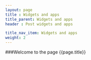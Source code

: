 ```yaml
---
layout: page
title : Widgets and apps
title_parent: Widgets and apps
header : Post widgets and apps

title_nav_item: Widgets and apps
weight: 2
---
```



###Welcome to the page {{page.title}}